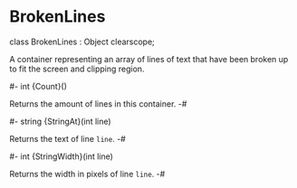 # BrokenLines

<!-- api-declaration -->
class BrokenLines : Object clearscope;

<!-- api-definition -->
A container representing an array of lines of text that have been
broken up to fit the screen and clipping region.

<!-- api-instance-methods -->
#-
int {Count}()

Returns the amount of lines in this container.
-#

#-
string {StringAt}(int line)

Returns the text of line `line`.
-#

#-
int {StringWidth}(int line)

Returns the width in pixels of line `line`.
-#

